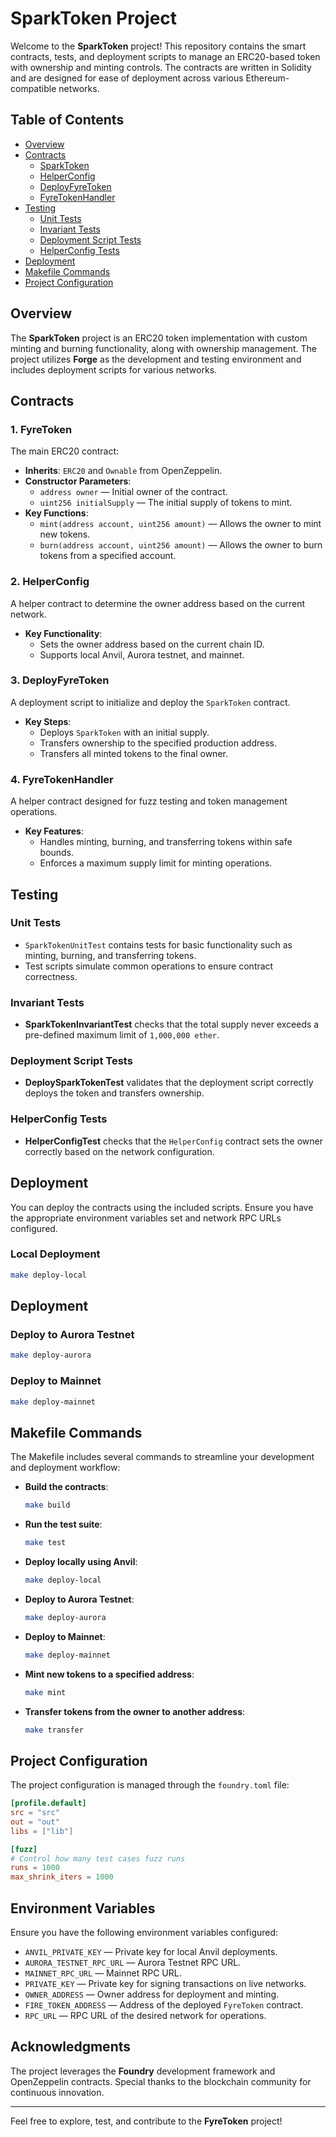 # SparkToken Project

Welcome to the **SparkToken** project! This repository contains the smart contracts, tests, and deployment scripts to manage an ERC20-based token with ownership and minting controls. The contracts are written in Solidity and are designed for ease of deployment across various Ethereum-compatible networks.

## Table of Contents

- [Overview](#overview)
- [Contracts](#contracts)
  - [SparkToken](#sparktoken)
  - [HelperConfig](#helperconfig)
  - [DeployFyreToken](#deployfyretoken)
  - [FyreTokenHandler](#fyretokenhandler)
- [Testing](#testing)
  - [Unit Tests](#unit-tests)
  - [Invariant Tests](#invariant-tests)
  - [Deployment Script Tests](#deployment-script-tests)
  - [HelperConfig Tests](#helperconfig-tests)
- [Deployment](#deployment)
- [Makefile Commands](#makefile-commands)
- [Project Configuration](#project-configuration)

## Overview

The **SparkToken** project is an ERC20 token implementation with custom minting and burning functionality, along with ownership management. The project utilizes **Forge** as the development and testing environment and includes deployment scripts for various networks.

## Contracts

### 1. FyreToken

The main ERC20 contract:

- **Inherits**: `ERC20` and `Ownable` from OpenZeppelin.
- **Constructor Parameters**:
  - `address owner` — Initial owner of the contract.
  - `uint256 initialSupply` — The initial supply of tokens to mint.
- **Key Functions**:
  - `mint(address account, uint256 amount)` — Allows the owner to mint new tokens.
  - `burn(address account, uint256 amount)` — Allows the owner to burn tokens from a specified account.

### 2. HelperConfig

A helper contract to determine the owner address based on the current network.

- **Key Functionality**:
  - Sets the owner address based on the current chain ID.
  - Supports local Anvil, Aurora testnet, and mainnet.

### 3. DeployFyreToken

A deployment script to initialize and deploy the `SparkToken` contract.

- **Key Steps**:
  - Deploys `SparkToken` with an initial supply.
  - Transfers ownership to the specified production address.
  - Transfers all minted tokens to the final owner.

### 4. FyreTokenHandler

A helper contract designed for fuzz testing and token management operations.

- **Key Features**:
  - Handles minting, burning, and transferring tokens within safe bounds.
  - Enforces a maximum supply limit for minting operations.

## Testing

### Unit Tests

- `SparkTokenUnitTest` contains tests for basic functionality such as minting, burning, and transferring tokens.
- Test scripts simulate common operations to ensure contract correctness.

### Invariant Tests

- **SparkTokenInvariantTest** checks that the total supply never exceeds a pre-defined maximum limit of `1,000,000 ether`.

### Deployment Script Tests

- **DeploySparkTokenTest** validates that the deployment script correctly deploys the token and transfers ownership.

### HelperConfig Tests

- **HelperConfigTest** checks that the `HelperConfig` contract sets the owner correctly based on the network configuration.

## Deployment

You can deploy the contracts using the included scripts. Ensure you have the appropriate environment variables set and network RPC URLs configured.

### Local Deployment

```bash
make deploy-local
```

## Deployment

### Deploy to Aurora Testnet

```bash
make deploy-aurora
```

### Deploy to Mainnet

```bash
make deploy-mainnet
```

## Makefile Commands

The Makefile includes several commands to streamline your development and deployment workflow:

- **Build the contracts**:

  ```bash
  make build
  ```

- **Run the test suite**:

  ```bash
  make test
  ```

- **Deploy locally using Anvil**:

  ```bash
  make deploy-local
  ```

- **Deploy to Aurora Testnet**:

  ```bash
  make deploy-aurora
  ```

- **Deploy to Mainnet**:

  ```bash
  make deploy-mainnet
  ```

- **Mint new tokens to a specified address**:

  ```bash
  make mint
  ```

- **Transfer tokens from the owner to another address**:

  ```bash
  make transfer
  ```

## Project Configuration

The project configuration is managed through the `foundry.toml` file:

```toml
[profile.default]
src = "src"
out = "out"
libs = ["lib"]

[fuzz]
# Control how many test cases fuzz runs
runs = 1000
max_shrink_iters = 1000
```

## Environment Variables

Ensure you have the following environment variables configured:

- `ANVIL_PRIVATE_KEY` — Private key for local Anvil deployments.
- `AURORA_TESTNET_RPC_URL` — Aurora Testnet RPC URL.
- `MAINNET_RPC_URL` — Mainnet RPC URL.
- `PRIVATE_KEY` — Private key for signing transactions on live networks.
- `OWNER_ADDRESS` — Owner address for deployment and minting.
- `FIRE_TOKEN_ADDRESS` — Address of the deployed `FyreToken` contract.
- `RPC_URL` — RPC URL of the desired network for operations.

## Acknowledgments

The project leverages the **Foundry** development framework and OpenZeppelin contracts. Special thanks to the blockchain community for continuous innovation.

---

Feel free to explore, test, and contribute to the **FyreToken** project!
